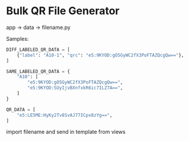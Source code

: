 # Bulk QR File Generator

app -> data -> filename.py

Samples:
```python
DIFF_LABELED_QR_DATA = [
    {"label": "A10-1", "qrc": "e5:9KYOD:gO5GyWC2fX3PoFTAZQcgQw=="},
]
```
```python
SAME_LABELED_QR_DATA = {
    "A10": [
        "e5:9KYOD:gO5GyWC2fX3PoFTAZQcgQw==",
        "e5:9KYOD:SUyIjvBXnfxkR6ic7ILZ7A==",
    ]
}
```
```python
QR_DATA = [
    "e5:LE5ME:HyKy2Tv8SvAJ77ICpx8zYg==",
]
```

import filename and send in template from views
